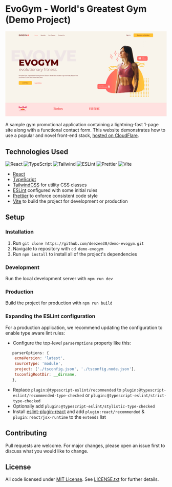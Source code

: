 # EvoGym - World's Greatest Gym (Demo Project)

![preview](docs/preview.png)
  
A sample gym promotional application containing a lightning-fast 1-page site along with a functional contact form. This website demonstrates how to use a popular and novel front-end stack, [hosted on CloudFlare](https://demo-evogym.pages.dev/).

## Technologies Used

![React](https://img.shields.io/badge/frontend-react-61DBFB?style=flat&logo=react)
![TypeScript](https://img.shields.io/badge/frontend-ts-blue?style=flat&logo=typescript)
![Tailwind](https://img.shields.io/badge/frontend-tailwind-00C4C4?style=flat&logo=tailwindcss)
![ESLint](https://img.shields.io/badge/linter-eslint-4B32C3?style=flat&logo=eslint)
![Prettier](https://img.shields.io/badge/formatter-prettier-F8BC45?style=flat&logo=prettier)
![Vite](https://img.shields.io/badge/build-vite-A855F7?style=flat&logo=vite)

- [React](https://reactjs.org/)
- [TypeScript](https://www.typescriptlang.org/)
- [TailwindCSS](https://tailwindcss.com/) for utility CSS classes
- [ESLint](https://eslint.org/) configured with some initial rules
- [Prettier](https://prettier.io/) to enforce consistent code style
- [Vite](https://vitejs.dev/) to build the project for development or production

## Setup

### Installation
1. Run `git clone https://github.com/deezee30/demo-evogym.git`
2. Navigate to repository with `cd demo-evogym`
3. Run `npm install` to install all of the project's dependencies

### Development
Run the local development server with `npm run dev`

### Production
Build the project for production with `npm run build`

### Expanding the ESLint configuration

For a production application, we recommend updating the configuration to enable type aware lint rules:

- Configure the top-level `parserOptions` property like this:

```js
   parserOptions: {
    ecmaVersion: 'latest',
    sourceType: 'module',
    project: ['./tsconfig.json', './tsconfig.node.json'],
    tsconfigRootDir: __dirname,
   },
```

- Replace `plugin:@typescript-eslint/recommended` to `plugin:@typescript-eslint/recommended-type-checked` or `plugin:@typescript-eslint/strict-type-checked`
- Optionally add `plugin:@typescript-eslint/stylistic-type-checked`
- Install [eslint-plugin-react](https://github.com/jsx-eslint/eslint-plugin-react) and add `plugin:react/recommended` & `plugin:react/jsx-runtime` to the `extends` list

## Contributing
Pull requests are welcome. For major changes, please open an issue first to discuss what you would like to change.

## License

All code licensed under [MIT License](https://choosealicense.com/licenses/mit/). See [LICENSE.txt](LICENSE.txt) for further details.